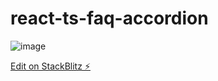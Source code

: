 # react-ts-faq-accordion

![image](https://user-images.githubusercontent.com/51804994/124490570-a2b51800-dd88-11eb-87ff-e7403e6cb106.png)


[Edit on StackBlitz ⚡️](https://stackblitz.com/edit/react-ts-faq-accordion)
